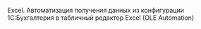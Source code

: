 Excel. Автоматизация получения данных из конфигурации 1С:Бухгалтерия в табличный редактор Excel (OLE Automation)
